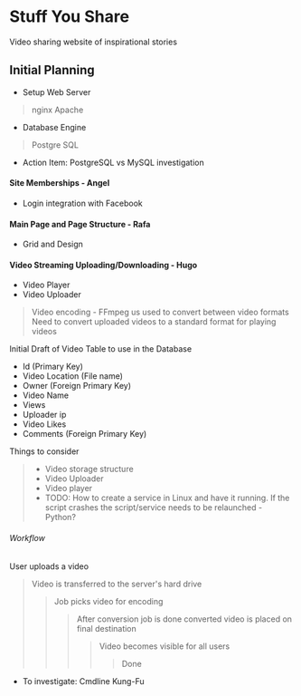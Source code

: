 Stuff You Share
===========

Video sharing website of inspirational stories

Initial Planning
----------------

* Setup Web Server
> nginx
> Apache
* Database Engine
> Postgre SQL
* Action Item: PostgreSQL vs MySQL investigation

#### Site Memberships - **Angel**
  * Login integration with Facebook

#### Main Page and Page Structure - **Rafa**
  * Grid and Design

#### Video Streaming Uploading/Downloading - **Hugo**
  * Video Player
  * Video Uploader
> Video encoding - FFmpeg us used to convert between video formats
> Need to convert uploaded videos to a standard format for playing videos

Initial Draft of Video Table to use in the Database

* Id (Primary Key)
* Video Location (File name)
* Owner (Foreign Primary Key)
* Video Name
* Views
* Uploader ip
* Video Likes
* Comments (Foreign Primary Key)

Things to consider
> * Video storage structure
> * Video Uploader
> * Video player
> * TODO: How to create a service in Linux and have it running. If the script crashes the
script/service needs to be relaunched - Python?

###### Workflow
User uploads a video
> Video is transferred to the server's hard drive
>> Job picks video for encoding
>>> After conversion job is done converted video is placed on final destination
>>>> Video becomes visible for all users
>>>>> Done

* To investigate: Cmdline Kung-Fu
